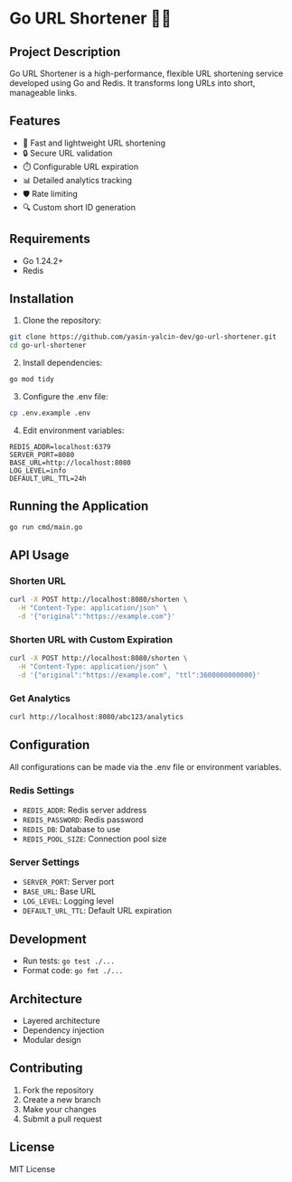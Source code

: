 # Go URL Shortener 🔗✨

## Project Description

Go URL Shortener is a high-performance, flexible URL shortening service developed using Go and Redis. It transforms long URLs into short, manageable links.

## Features

- 🚀 Fast and lightweight URL shortening
- 🔒 Secure URL validation
- ⏱️ Configurable URL expiration
- 📊 Detailed analytics tracking
- 🛡️ Rate limiting
- 🔍 Custom short ID generation

## Requirements

- Go 1.24.2+
- Redis

## Installation

1. Clone the repository:
```bash
git clone https://github.com/yasin-yalcin-dev/go-url-shortener.git
cd go-url-shortener
```

2. Install dependencies:
```bash
go mod tidy
```

3. Configure the .env file:
```bash
cp .env.example .env
```

4. Edit environment variables:
```
REDIS_ADDR=localhost:6379
SERVER_PORT=8080
BASE_URL=http://localhost:8080
LOG_LEVEL=info
DEFAULT_URL_TTL=24h
```

## Running the Application

```bash
go run cmd/main.go
```

## API Usage

### Shorten URL

```bash
curl -X POST http://localhost:8080/shorten \
  -H "Content-Type: application/json" \
  -d '{"original":"https://example.com"}'
```

### Shorten URL with Custom Expiration

```bash
curl -X POST http://localhost:8080/shorten \
  -H "Content-Type: application/json" \
  -d '{"original":"https://example.com", "ttl":3600000000000}'
```

### Get Analytics

```bash
curl http://localhost:8080/abc123/analytics
```

## Configuration

All configurations can be made via the .env file or environment variables.

### Redis Settings
- `REDIS_ADDR`: Redis server address
- `REDIS_PASSWORD`: Redis password
- `REDIS_DB`: Database to use
- `REDIS_POOL_SIZE`: Connection pool size

### Server Settings
- `SERVER_PORT`: Server port
- `BASE_URL`: Base URL
- `LOG_LEVEL`: Logging level
- `DEFAULT_URL_TTL`: Default URL expiration

## Development

- Run tests: `go test ./...`
- Format code: `go fmt ./...`

## Architecture

- Layered architecture
- Dependency injection
- Modular design

## Contributing

1. Fork the repository
2. Create a new branch
3. Make your changes
4. Submit a pull request

## License

MIT License

